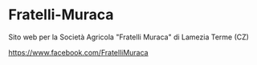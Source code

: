 # Fratelli-Muraca
Sito web per la Società Agricola "Fratelli Muraca" di Lamezia Terme (CZ)

https://www.facebook.com/FratelliMuraca
